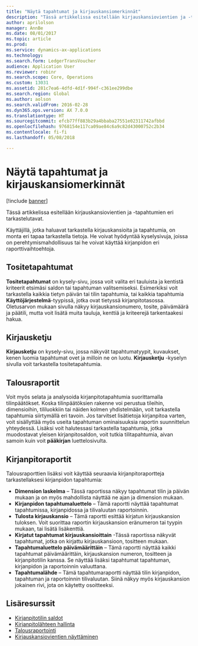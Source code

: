 ```yaml
---
title: "Näytä tapahtumat ja kirjauskansiomerkinnät"
description: "Tässä artikkelissa esitellään kirjauskansiovientien ja -tapahtumien eri tarkastelutavat."
author: aprilolson
manager: AnnBe
ms.date: 08/01/2017
ms.topic: article
ms.prod: 
ms.service: dynamics-ax-applications
ms.technology: 
ms.search.form: LedgerTransVoucher
audience: Application User
ms.reviewer: robinr
ms.search.scope: Core, Operations
ms.custom: 13031
ms.assetid: 281c7ea6-4dfd-4d1f-994f-c361ee299dbe
ms.search.region: Global
ms.author: aolson
ms.search.validFrom: 2016-02-28
ms.dyn365.ops.version: AX 7.0.0
ms.translationtype: HT
ms.sourcegitcommit: efcb77ff883b29a4bbaba27551e02311742afbbd
ms.openlocfilehash: 9768154e117ca09ae84c6a9c82d43000752c2b34
ms.contentlocale: fi-fi
ms.lasthandoff: 05/08/2018

---
```


# <a name="view-journal-entries-and-transactions"></a>Näytä tapahtumat ja kirjauskansiomerkinnät

[!include [banner](../includes/banner.md)]

Tässä artikkelissa esitellään kirjauskansiovientien ja -tapahtumien eri tarkastelutavat. 

Käyttäjillä, jotka haluavat tarkastella kirjauskansioita ja tapahtumia, on monta eri tapaa tarkastella tietoja. He voivat hyödyntää kyselysivuja, joissa on perehtymismahdollisuus tai he voivat käyttää kirjanpidon eri raporttivaihtoehtoja.

## <a name="voucher-transactions"></a>Tositetapahtumat
**Tositetapahtumat** on kysely-sivu, jossa voit valita eri tauluista ja kentistä kriteerit etsimäsi saldon tai tapahtuman valitsemiseksi. Esimerkiksi voit tarkastella kaikkia tietyn päivän tai tilin tapahtumia, tai kaikkia tapahtumia **Käyttöjärjestelmä**-tyypissä, jotka ovat tietyssä kirjanpitotasossa. Oletusarvon mukaan sivulla näkyy kirjauskansionumero, tosite, päivämäärä ja päätili, mutta voit lisätä muita tauluja, kenttiä ja kriteerejä tarkentaakesi hakua.

## <a name="audit-trail"></a>Kirjausketju
**Kirjausketju** on kysely-sivu, jossa näkyvät tapahtumatyypit, kuvaukset, kenen luomia tapahtumat ovet ja milloin ne on luotu. **Kirjausketju** -kyselyn sivulla voit tarkastella tositetapahtumia.

## <a name="financial-reports"></a>Talousraportit
Voit myös selata ja analysoida kirjanpitotapahtumia suorittamalla tilinpäätökset. Koska tilinpäätöksien rakenne voi perustua tileihin, dimensioihin, tililuokkiin tai näiden kolmen yhdistelmään, voit tarkastella tapahtumia siirtymällä eri tavoin. Jos tarvitset lisätietoja kirjanpitoa varten, voit sisällyttää myös useita tapahtuman ominaisuuksia raportin suunnittelun yhteydessä. Lisäksi voit halutessasi tarkastella tapahtumia, jotka muodostavat yleisen kirjanpitosaldon, voit tutkia tilitapahtumia, aivan samoin kuin voit **pääkirjan** luettelosivulta.

## <a name="ledger-reports"></a>Kirjanpitoraportit
Talousraporttien lisäksi voit käyttää seuraavia kirjanpitoraportteja tarkastellaksesi kirjanpidon tapahtumia:

-   **Dimension laskelma** – Tässä raportissa näkyy tapahtumat tilin ja päivän mukaan ja on myös mahdollista näyttää ne ajan ja dimension mukaan.
-   **Kirjanpidon tapahtumaluettelo** – Tämä raportti näyttää tapahtumat tapahtumissa, kirjanpidossa ja tilivaluutan raportoinnin.
-   **Tulosta kirjauskansio** – Tämä raportti esittää kirjatun kirjauskansion tuloksen. Voit suorittaa raportin kirjauskansion eränumeron tai tyypin mukaan, tai lisätä lisäkenttiä.
-   **Kirjatut tapahtumat kirjauskansioittain** -Tässä raportissa näkyvät tapahtumat, jotka on kirjattu kirjauskansioon, tositteen mukaan.
-   **Tapahtumaluettelo päivämäärittäin** – Tämä raportti näyttää kaikki tapahtumat päivämäärittäin, kirjauskansion numeron, tositteen ja kirjanpitotilin kanssa. Se näyttää lisäksi tapahtumat tapahtuman, kirjanpidon ja raportoinnin valuuttana.
-   **Tapahtumalähde** – Tämä tapahtumaraportti näyttää tilin kirjanpidon, tapahtuman ja raportoinnin tilivaluutan. Siinä näkyy myös kirjauskansion jokainen rivi, jota on käytetty osoitteeksi.


## <a name="additional-resources"></a>Lisäresurssit
- [Kirjanpitotilin saldot](general-ledger-account-balances.md) 
- [Kirjanpitolähteen hallinta](../accounts-payable/accounting-source-explorer.md)
- [Talousraportointi](financial-reporting-getting-started.md)
- [Kirjauskansiovientien näyttäminen](tasks/view-journal-entries-or-transactions.md)





